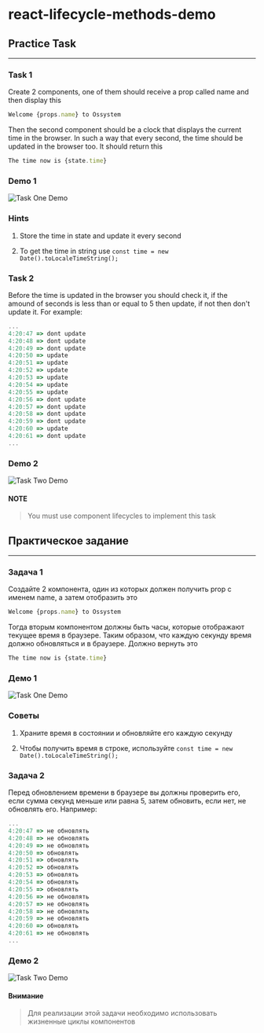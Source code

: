 # react-lifecycle-methods-demo

## Practice Task

---

### Task 1

Create 2 components, one of them should receive a prop called name and then display this

```javascript
Welcome {props.name} to Ossystem
```

Then the second component should be a clock that displays the current time in the browser. In such a way that every second, the time should be updated in the browser too. It should return this

```javascript
The time now is {state.time}
```

### Demo 1

![Task One Demo](https://github.com/rotimi-best/react-lifecycle-methods-demo/blob/master/src/assets/task_1.gif)

### Hints

1. Store the time in state and update it every second

2. To get the time in string use `const time = new Date().toLocaleTimeString();`

### Task 2

Before the time is updated in the browser you should check it, if the amound of seconds is less than or equal to 5 then update, if not then don't update it. For example:

```javascript
...
4:20:47 => dont update
4:20:48 => dont update
4:20:49 => dont update
4:20:50 => update
4:20:51 => update
4:20:52 => update
4:20:53 => update
4:20:54 => update
4:20:55 => update
4:20:56 => dont update
4:20:57 => dont update
4:20:58 => dont update
4:20:59 => dont update
4:20:60 => update
4:20:61 => dont update
...
```

### Demo 2

![Task Two Demo](https://github.com/rotimi-best/react-lifecycle-methods-demo/blob/master/src/assets/task_2.gif)

#### NOTE

> You must use component lifecycles to implement this task

## Практическое задание

---

### Задача 1

Создайте 2 компонента, один из которых должен получить prop с именем name, а затем отобразить это

```javascript
Welcome {props.name} to Ossystem
```

Тогда вторым компонентом должны быть часы, которые отображают текущее время в браузере. Таким образом, что каждую секунду время должно обновляться и в браузере. Должно вернуть это

```javascript
The time now is {state.time}
```

### Демо 1

![Task One Demo](https://github.com/rotimi-best/react-lifecycle-methods-demo/blob/master/src/assets/task_1.gif)

### Советы

1. Храните время в состоянии и обновляйте его каждую секунду

2. Чтобы получить время в строке, используйте `const time = new Date().toLocaleTimeString();`

### Задача 2

Перед обновлением времени в браузере вы должны проверить его, если сумма секунд меньше или равна 5, затем обновить, если нет, не обновлять его. Например:

```javascript
...
4:20:47 => не обновлять
4:20:48 => не обновлять
4:20:49 => не обновлять
4:20:50 => обновлять
4:20:51 => обновлять
4:20:52 => обновлять
4:20:53 => обновлять
4:20:54 => обновлять
4:20:55 => обновлять
4:20:56 => не обновлять
4:20:57 => не обновлять
4:20:58 => не обновлять
4:20:59 => не обновлять
4:20:60 => обновлять
4:20:61 => не обновлять
...
```

### Демо 2

![Task Two Demo](https://github.com/rotimi-best/react-lifecycle-methods-demo/blob/master/src/assets/task_2.gif)

#### Внимание

> Для реализации этой задачи необходимо использовать жизненные циклы компонентов
